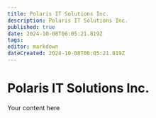 ```yaml
---
title: Polaris IT Solutions Inc.
description: Polaris IT Solutions Inc.
published: true
date: 2024-10-08T06:05:21.819Z
tags: 
editor: markdown
dateCreated: 2024-10-08T06:05:21.819Z
---
```


# Polaris IT Solutions Inc.
Your content here